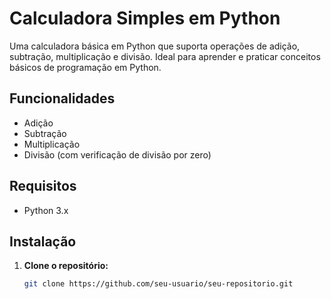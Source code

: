 # Calculadora Simples em Python

Uma calculadora básica em Python que suporta operações de adição, subtração, multiplicação e divisão. Ideal para aprender e praticar conceitos básicos de programação em Python.

## Funcionalidades

- Adição
- Subtração
- Multiplicação
- Divisão (com verificação de divisão por zero)

## Requisitos

- Python 3.x

## Instalação

1. **Clone o repositório:**

   ```bash
   git clone https://github.com/seu-usuario/seu-repositorio.git

